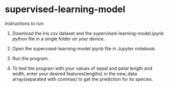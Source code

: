 # supervised-learning-model

Instructions to run:  

1. Download the Iris.csv dataset and the supervised-learning-model.ipynb python file in a single folder on your device.  

2. Open the supervised-learning-model.ipynb file in Jupyter notebook.  

3. Run the program. 

4. To test the program with your values of sepal and petal length and width, enter your desired features(lengths) in the new_data array(separated with commas) to get the prediction for its species.  
